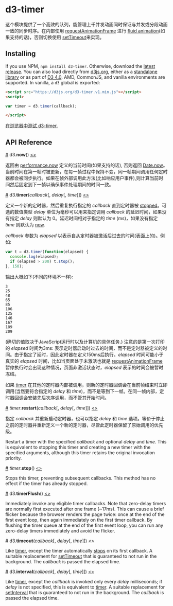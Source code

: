 # d3-timer

这个模块提供了一个高效的队列，能管理上千并发动画同时保证与并发或分段动画一致的同步时序。在内部使用 [requestAnimationFrame](https://developer.mozilla.org/en-US/docs/Web/API/window/requestAnimationFrame) 进行 [fluid animation](https://en.wikipedia.org/wiki/Fluid_animation)(如果支持的话)，否则切换使用 [setTimeout](https://developer.mozilla.org/en-US/docs/Web/API/WindowTimers/setTimeout)来实现。

## Installing

If you use NPM, `npm install d3-timer`. Otherwise, download the [latest release](https://github.com/d3/d3-timer/releases/latest). You can also load directly from [d3js.org](https://d3js.org), either as a [standalone library](https://d3js.org/d3-timer.v1.min.js) or as part of [D3 4.0](https://github.com/d3/d3). AMD, CommonJS, and vanilla environments are supported. In vanilla, a `d3` global is exported:

```html
<script src="https://d3js.org/d3-timer.v1.min.js"></script>
<script>

var timer = d3.timer(callback);

</script>
```

[在浏览器中测试 d3-timer.](https://tonicdev.com/npm/d3-timer)

## API Reference

<a name="now" href="#now">#</a> d3.<b>now</b>() [<>](https://github.com/d3/d3-timer/blob/master/src/timer.js#L15 "Source")

返回由 [performance.now](https://developer.mozilla.org/en-US/docs/Web/API/Performance/now) 定义的当前时间(如果支持的话), 否则返回 [Date.now](https://developer.mozilla.org/en-US/docs/JavaScript/Reference/Global_Objects/Date/now)。当前时间在第一帧时被更新，在每一帧过程中保持不变，同一帧期间调用任何定时器都会被同步执行。如果在帧外部调用此方法(比如响应用户事件),则计算当前时间然后固定到下一帧以确保事件处理期间的时间一致。

<a name="timer" href="#timer">#</a> d3.<b>timer</b>(<i>callback</i>[, <i>delay</i>[, <i>time</i>]]) [<>](https://github.com/d3/d3-timer/blob/master/src/timer.js#L52 "Source")

定义一个新的定时器，然后重复执行指定的 *callback* 直到定时器被 [stopped](#timer_stop)。可选的数值类型 *delay* 单位为毫秒可以用来指定调用 *callback* 的延迟时间，如果没有指定 *delay* 则默认为 0。延迟时间相对于指定的 *time* (ms)，如果没有指定 *time* 则默认为 [now](#now).

*callback* 参数为 *elapsed* 以表示自从定时器被激活后过去的时间(表面上的)。例如:

```js
var t = d3.timer(function(elapsed) {
  console.log(elapsed);
  if (elapsed > 200) t.stop();
}, 150);
```

输出大概如下(不同的环境不一样):

```
3
25
48
65
85
106
125
146
167
189
209
```

(确切的值取决于JavaScript运行时以及计算机的具体任务.) 注意的是第一次打印的 *elapsed* 时间为3ms: 表示定时器启动时过去的时间，而不是定时器被定义的时间。由于指定了延时，因此定时器在定义150ms后执行。*elapsed* 时间可能小于真实的 *elapsed* 时间，比如当页面处于未激活也就是 [requestAnimationFrame](https://developer.mozilla.org/en-US/docs/Web/API/window/requestAnimationFrame) 暂停执行时会出现这种情况，页面非激活状态时，*elapsed* 表示的时间会被暂时冻结。 

如果 [timer](#timer) 在其他的定时器内部被调用，则新的定时器回调会在当前帧结束时立即调用(当然要符合指定的 *delay* 和 *time*)，而不是等到下一帧。在同一帧内部，定时器回调会安装先后次序调用，而不管其开始时间。

<a name="timer_restart" href="#timer_restart">#</a> <i>timer</i>.<b>restart</b>(<i>callback</i>[, <i>delay</i>[, <i>time</i>]]) [<>](https://github.com/d3/d3-timer/blob/master/src/timer.js#L31 "Source")

指定 *callback* 并重新启动定时器，也可以指定 *delay* 和 *time* 选项。等价于停止之前的定时器并重新定义一个新的定时器，尽管此定时器保留了原始调用的优先级。

Restart a timer with the specified *callback* and optional *delay* and *time*. This is equivalent to stopping this timer and creating a new timer with the specified arguments, although this timer retains the original invocation priority.

<a name="timer_stop" href="#timer_stop">#</a> <i>timer</i>.<b>stop</b>() [<>](https://github.com/d3/d3-timer/blob/master/src/timer.js#L43 "Source")

Stops this timer, preventing subsequent callbacks. This method has no effect if the timer has already stopped.

<a name="timerFlush" href="#timerFlush">#</a> d3.<b>timerFlush</b>() [<>](https://github.com/d3/d3-timer/blob/master/src/timer.js#L58 "Source")

Immediately invoke any eligible timer callbacks. Note that zero-delay timers are normally first executed after one frame (~17ms). This can cause a brief flicker because the browser renders the page twice: once at the end of the first event loop, then again immediately on the first timer callback. By flushing the timer queue at the end of the first event loop, you can run any zero-delay timers immediately and avoid the flicker.

<a name="timeout" href="#timeout">#</a> d3.<b>timeout</b>(<i>callback</i>[, <i>delay</i>[, <i>time</i>]]) [<>](https://github.com/d3/d3-timer/blob/master/src/timeout.js "Source")

Like [timer](#timer), except the timer automatically [stops](#timer_stop) on its first callback. A suitable replacement for [setTimeout](https://developer.mozilla.org/en-US/docs/Web/API/WindowTimers/setTimeout) that is guaranteed to not run in the background. The *callback* is passed the elapsed time.

<a name="interval" href="#interval">#</a> d3.<b>interval</b>(<i>callback</i>[, <i>delay</i>[, <i>time</i>]]) [<>](https://github.com/d3/d3-timer/blob/master/src/interval.js "Source")

Like [timer](#timer), except the *callback* is invoked only every *delay* milliseconds; if *delay* is not specified, this is equivalent to [timer](#timer). A suitable replacement for [setInterval](https://developer.mozilla.org/en-US/docs/Web/API/WindowTimers/setInterval) that is guaranteed to not run in the background. The *callback* is passed the elapsed time.
